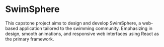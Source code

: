 # SwimSphere
This capstone project aims to design and develop SwimSphere, a web-based application tailored to the swimming community. Emphasizing in design, smooth animations, and responsive web interfaces using React as the primary framework.
